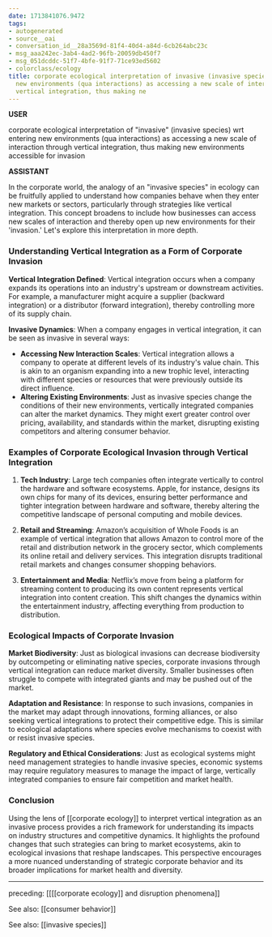 ```yaml
---
date: 1713841076.9472
tags:
- autogenerated
- source__oai
- conversation_id__28a3569d-81f4-40d4-a84d-6cb264abc23c
- msg_aaa242ec-3ab4-4ad2-96fb-20059db450f7
- msg_051dcddc-51f7-4bfe-91f7-71ce93ed5602
- colorclass/ecology
title: corporate ecological interpretation of invasive (invasive species) wrt entering
  new environments (qua interactions) as accessing a new scale of interaction through
  vertical integration, thus making ne
---
```


**USER**

corporate ecological interpretation of "invasive" (invasive species) wrt entering new environments (qua interactions) as accessing a new scale of interaction through vertical integration, thus making new environments accessible for invasion


**ASSISTANT**

In the corporate world, the analogy of an "invasive species" in ecology can be fruitfully applied to understand how companies behave when they enter new markets or sectors, particularly through strategies like vertical integration. This concept broadens to include how businesses can access new scales of interaction and thereby open up new environments for their 'invasion.' Let's explore this interpretation in more depth.

### Understanding Vertical Integration as a Form of Corporate Invasion

**Vertical Integration Defined**: Vertical integration occurs when a company expands its operations into an industry's upstream or downstream activities. For example, a manufacturer might acquire a supplier (backward integration) or a distributor (forward integration), thereby controlling more of its supply chain.

**Invasive Dynamics**: When a company engages in vertical integration, it can be seen as invasive in several ways:
- **Accessing New Interaction Scales**: Vertical integration allows a company to operate at different levels of its industry's value chain. This is akin to an organism expanding into a new trophic level, interacting with different species or resources that were previously outside its direct influence.
- **Altering Existing Environments**: Just as invasive species change the conditions of their new environments, vertically integrated companies can alter the market dynamics. They might exert greater control over pricing, availability, and standards within the market, disrupting existing competitors and altering consumer behavior.

### Examples of Corporate Ecological Invasion through Vertical Integration

1. **Tech Industry**: Large tech companies often integrate vertically to control the hardware and software ecosystems. Apple, for instance, designs its own chips for many of its devices, ensuring better performance and tighter integration between hardware and software, thereby altering the competitive landscape of personal computing and mobile devices.

2. **Retail and Streaming**: Amazon’s acquisition of Whole Foods is an example of vertical integration that allows Amazon to control more of the retail and distribution network in the grocery sector, which complements its online retail and delivery services. This integration disrupts traditional retail markets and changes consumer shopping behaviors.

3. **Entertainment and Media**: Netflix’s move from being a platform for streaming content to producing its own content represents vertical integration into content creation. This shift changes the dynamics within the entertainment industry, affecting everything from production to distribution.

### Ecological Impacts of Corporate Invasion

**Market Biodiversity**: Just as biological invasions can decrease biodiversity by outcompeting or eliminating native species, corporate invasions through vertical integration can reduce market diversity. Smaller businesses often struggle to compete with integrated giants and may be pushed out of the market.

**Adaptation and Resistance**: In response to such invasions, companies in the market may adapt through innovations, forming alliances, or also seeking vertical integrations to protect their competitive edge. This is similar to ecological adaptations where species evolve mechanisms to coexist with or resist invasive species.

**Regulatory and Ethical Considerations**: Just as ecological systems might need management strategies to handle invasive species, economic systems may require regulatory measures to manage the impact of large, vertically integrated companies to ensure fair competition and market health.

### Conclusion

Using the lens of [[corporate ecology]] to interpret vertical integration as an invasive process provides a rich framework for understanding its impacts on industry structures and competitive dynamics. It highlights the profound changes that such strategies can bring to market ecosystems, akin to ecological invasions that reshape landscapes. This perspective encourages a more nuanced understanding of strategic corporate behavior and its broader implications for market health and diversity.


---

preceding: [[[[corporate ecology]] and disruption phenomena]]

See also: [[consumer behavior]]


See also: [[invasive species]]